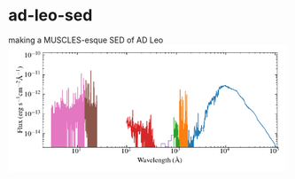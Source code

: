 # ad-leo-sed
making a MUSCLES-esque SED of AD Leo
![alt text](ad_leo_draft.png "draft sed of AD Leo")